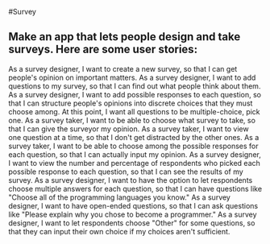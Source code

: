 #Survey
## Make an app that lets people design and take surveys. Here are some user stories:

As a survey designer, I want to create a new survey, so that I can get people's opinion on important matters.
As a survey designer, I want to add questions to my survey, so that I can find out what people think about them.
As a survey designer, I want to add possible responses to each question, so that I can structure people's opinions into discrete choices that they must choose among. At this point, I want all questions to be multiple-choice, pick one.
As a survey taker, I want to be able to choose what survey to take, so that I can give the surveyor my opinion.
As a survey taker, I want to view one question at a time, so that I don't get distracted by the other ones.
As a survey taker, I want to be able to choose among the possible responses for each question, so that I can actually input my opinion.
As a survey designer, I want to view the number and percentage of respondents who picked each possible response to each question, so that I can see the results of my survey.
As a survey designer, I want to have the option to let respondents choose multiple answers for each question, so that I can have questions like "Choose all of the programming languages you know."
As a survey designer, I want to have open-ended questions, so that I can ask questions like "Please explain why you chose to become a programmer."
As a survey designer, I want to let respondents choose "Other" for some questions, so that they can input their own choice if my choices aren't sufficient.
